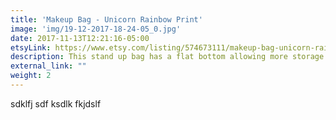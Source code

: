 ```yaml
---
title: 'Makeup Bag - Unicorn Rainbow Print'
image: 'img/19-12-2017-18-24-05_0.jpg'
date: 2017-11-13T12:21:16-05:00
etsyLink: https://www.etsy.com/listing/574673111/makeup-bag-unicorn-rainbow-print?ref=shop_home_active_1
description: This stand up bag has a flat bottom allowing more storage. Vesatile and great for travel. Lined with sturdy interfacing allowing durability and ProSoft® Food Safe Waterproof PUL Fabric to wipe clean during use. Each stand up bag has a strong metal zipper. Fabric pattern image will vary slightly and be unique for each bag.Perfect for makeup lovers! Holds all your essentials and then some. Looks adorable on any vanity or bathroom sink! Measurements:9 1/4"long6 1/2" tall4 1/4" wide
external_link: ""
weight: 2
---
```


 sdklfj sdf ksdlk fkjdslf
